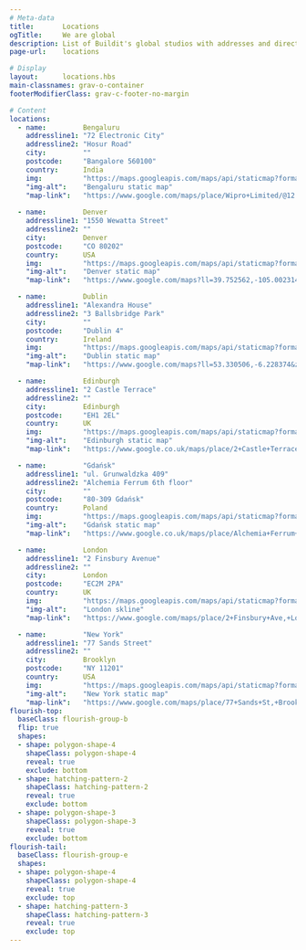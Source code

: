 ```yaml
---
# Meta-data
title:       Locations
ogTitle:     We are global
description: List of Buildit's global studios with addresses and directions.
page-url:    locations

# Display
layout:      locations.hbs
main-classnames: grav-o-container
footerModifierClass: grav-c-footer-no-margin

# Content
locations: 
  - name:         Bengaluru
    addressline1: "72 Electronic City"
    addressline2: "Hosur Road"
    city:         ""
    postcode:     "Bangalore 560100"
    country:      India
    img:          "https://maps.googleapis.com/maps/api/staticmap?format=jpg&key=AIzaSyAa-P3u_B9zTs_DJ_dXRK5og7r3_n7vlT0&maptype=roadmap&scale=2&size=425x300&markers=12.838566%2C77.6592042&zoom=15"
    "img-alt":    "Bengaluru static map"
    "map-link":   "https://www.google.com/maps/place/Wipro+Limited/@12.838566,77.6592042,16z/data=!4m5!3m4!1s0x0:0x1d0caf77fe02554f!8m2!3d12.8384852!4d77.6571581?hl=en-US"
  
  - name:         Denver
    addressline1: "1550 Wewatta Street"
    addressline2: ""
    city:         Denver
    postcode:     "CO 80202"
    country:      USA
    img:          "https://maps.googleapis.com/maps/api/staticmap?format=jpg&key=AIzaSyAa-P3u_B9zTs_DJ_dXRK5og7r3_n7vlT0&maptype=roadmap&scale=2&size=425x300&markers=39.752562%2C-105.002314&zoom=16"
    "img-alt":    "Denver static map"
    "map-link":   "https://www.google.com/maps?ll=39.752562,-105.002314&z=16&t=m&hl=en-US&gl=GB&mapclient=embed&q=1550+Wewatta+St+Denver,+CO+80202+USA"

  - name:         Dublin
    addressline1: "Alexandra House"
    addressline2: "3 Ballsbridge Park"
    city:         ""
    postcode:     "Dublin 4"
    country:      Ireland
    img:          "https://maps.googleapis.com/maps/api/staticmap?format=jpg&key=AIzaSyAa-P3u_B9zTs_DJ_dXRK5og7r3_n7vlT0&maptype=roadmap&scale=2&size=425x300&markers=53.330506%2C-6.228374&zoom=16"
    "img-alt":    "Dublin static map"
    "map-link":   "https://www.google.com/maps?ll=53.330506,-6.228374&z=16&t=m&hl=en-US&gl=GB&mapclient=embed&cid=3233598717796492272"

  - name:         Edinburgh
    addressline1: "2 Castle Terrace"
    addressline2: ""
    city:         Edinburgh
    postcode:     "EH1 2EL"
    country:      UK
    img:          "https://maps.googleapis.com/maps/api/staticmap?format=jpg&key=AIzaSyAa-P3u_B9zTs_DJ_dXRK5og7r3_n7vlT0&maptype=roadmap&scale=2&size=425x300&markers=55.9486955%2C-3.2083261&zoom=17"
    "img-alt":    "Edinburgh static map"
    "map-link":   "https://www.google.co.uk/maps/place/2+Castle+Terrace,+Edinburgh+EH1+2EL/@55.9486955,-3.2083261,17z/data=!3m1!4b1!4m5!3m4!1s0x4887c79842eb1771:0xaa89ab9f8cf5e689!8m2!3d55.9486955!4d-3.2061374"

  - name:         "Gdańsk"
    addressline1: "ul. Grunwaldzka 409"
    addressline2: "Alchemia Ferrum 6th floor"
    city:         ""
    postcode:     "80-309 Gdańsk"
    country:      Poland
    img:          "https://maps.googleapis.com/maps/api/staticmap?format=jpg&key=AIzaSyAa-P3u_B9zTs_DJ_dXRK5og7r3_n7vlT0&maptype=roadmap&scale=2&size=425x300&markers=54.3986681%2C18.5766752&zoom=15"
    "img-alt":    "Gdańsk static map"
    "map-link":   "https://www.google.co.uk/maps/place/Alchemia+Ferrum+Tower/@54.3986681,18.5750337,17z/data=!4m12!1m6!3m5!1s0x46fd752864e2eab3:0x80d3c9302c7fad51!2sAlchemia+Ferrum+Tower!8m2!3d54.3985837!4d18.5769263!3m4!1s0x46fd752864e2eab3:0x80d3c9302c7fad51!8m2!3d54.3985837!4d18.5769263"

  - name:         London
    addressline1: "2 Finsbury Avenue"
    addressline2: ""
    city:         London
    postcode:     "EC2M 2PA"
    country:      UK
    img:          "https://maps.googleapis.com/maps/api/staticmap?format=jpg&key=AIzaSyAa-P3u_B9zTs_DJ_dXRK5og7r3_n7vlT0&maptype=roadmap&scale=2&size=425x300&markers=51.5199873%2C-0.0870466&zoom=17"
    "img-alt":    "London skline"
    "map-link":   "https://www.google.com/maps/place/2+Finsbury+Ave,+London+EC2M+2PA/@51.519953,-0.0869968,17z/data=!3m1!4b1!4m5!3m4!1s0x48761caddbaf7049:0x43297396a2bf6fec!8m2!3d51.5199497!4d-0.0848081?hl=en-US&shorturl=1"

  - name:         "New York"
    addressline1: "77 Sands Street"
    addressline2: ""
    city:         Brooklyn
    postcode:     "NY 11201"
    country:      USA
    img:          "https://maps.googleapis.com/maps/api/staticmap?format=jpg&key=AIzaSyAa-P3u_B9zTs_DJ_dXRK5og7r3_n7vlT0&maptype=roadmap&scale=2&size=425x300&markers=40.7004244%2C-73.9896711&zoom=17"
    "img-alt":    "New York static map"
    "map-link":   "https://www.google.com/maps/place/77+Sands+St,+Brooklyn,+NY+11201,+USA/@40.7004244,-73.9896711,17z/data=!3m1!4b1!4m5!3m4!1s0x89c25a346b0a6f41:0xe60dd10638023226!8m2!3d40.7003578!4d-73.9873581"
flourish-top:
  baseClass: flourish-group-b
  flip: true
  shapes:
  - shape: polygon-shape-4
    shapeClass: polygon-shape-4
    reveal: true
    exclude: bottom
  - shape: hatching-pattern-2
    shapeClass: hatching-pattern-2
    reveal: true
    exclude: bottom
  - shape: polygon-shape-3
    shapeClass: polygon-shape-3
    reveal: true
    exclude: bottom
flourish-tail:
  baseClass: flourish-group-e
  shapes:
  - shape: polygon-shape-4
    shapeClass: polygon-shape-4
    reveal: true
    exclude: top
  - shape: hatching-pattern-3
    shapeClass: hatching-pattern-3
    reveal: true
    exclude: top
---
```

